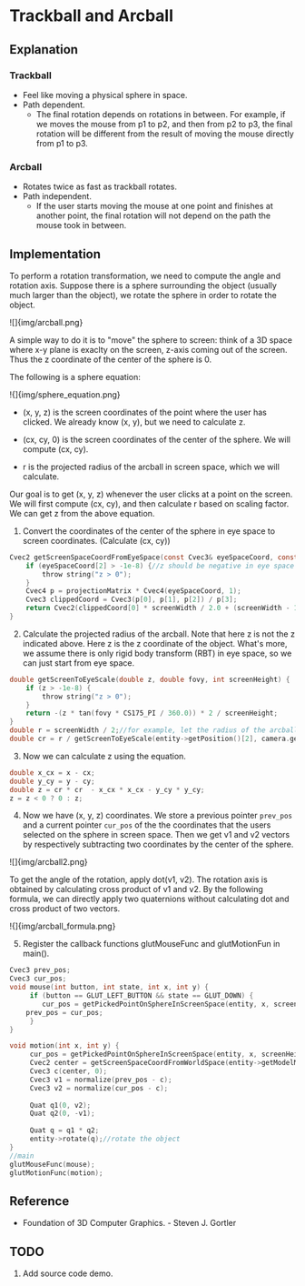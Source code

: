 # Trackball and Arcball

## Explanation
  
### Trackball
* Feel like moving a physical sphere in space.
* Path dependent.
  * The final rotation depends on rotations in between. For example, if we moves the mouse from p1 to p2, and then from p2 to p3, the final rotation will be different from the result of moving the mouse directly from p1 to p3.


### Arcball
* Rotates twice as fast as trackball rotates.
* Path independent.
  * If the user starts moving the mouse at one point and finishes at another point, the final rotation will not depend on the path the mouse took in between. 


## Implementation

To perform a rotation transformation, we need to compute the angle and rotation axis.
Suppose there is a sphere surrounding the object (usually much larger than the object), we rotate the sphere in order to rotate the object.

![]{img/arcball.png}


A simple way to do it is to "move" the sphere to screen: think of a 3D space where x-y plane is exaclty on the screen, z-axis coming out of the screen. Thus the z coordinate of the center of the sphere is 0.

The following is a sphere equation:

!{]{img/sphere_equation.png}

- (x, y, z) is the screen coordinates of the point where the user has clicked. We already know (x, y), but we need to calculate z.

- (cx, cy, 0) is the screen coordinates of the center of the sphere. We will compute (cx, cy).

- r is the projected radius of the arcball in screen space, which we will calculate.

Our goal is to get (x, y, z) whenever the user clicks at a point on the screen. We will first compute (cx, cy), and then calculate r based on scaling factor. We can get z from the above equation.

1. Convert the coordinates of the center of the sphere in eye space to screen coordinates. (Calculate (cx, cy))
```c
Cvec2 getScreenSpaceCoordFromEyeSpace(const Cvec3& eyeSpaceCoord, const Matrix4& projectionMatrix, int screenWidth, int screenHeight) {
    if (eyeSpaceCoord[2] > -1e-8) {//z should be negative in eye space
        throw string("z > 0");
    }
    Cvec4 p = projectionMatrix * Cvec4(eyeSpaceCoord, 1);
    Cvec3 clippedCoord = Cvec3(p[0], p[1], p[2]) / p[3];
    return Cvec2(clippedCoord[0] * screenWidth / 2.0 + (screenWidth - 1) / 2.0, clippedCoord[1] * screenHeight / 2.0 + (screenHeight - 1) / 2.0);
}
```
2. Calculate the projected radius of the arcball. Note that here z is not the z indicated above. Here z is the z coordinate of the object. What's more, we assume there is only rigid body transform (RBT) in eye space, so we can just start from eye space.
```c
double getScreenToEyeScale(double z, double fovy, int screenHeight) {
    if (z > -1e-8) {
        throw string("z > 0");
    }
    return -(z * tan(fovy * CS175_PI / 360.0)) * 2 / screenHeight;
}
double r = screenWidth / 2;//for example, let the radius of the arcball be half of the screen size
double cr = r / getScreenToEyeScale(entity->getPosition()[2], camera.getFov(), screenHeight);
```

3. Now we can calculate z using the equation.
```c
double x_cx = x - cx;
double y_cy = y - cy;
double z = cr * cr  - x_cx * x_cx - y_cy * y_cy;
z = z < 0 ? 0 : z;
```

4. Now we have (x, y, z) coordinates. We store a previous pointer `prev_pos` and a current pointer `cur_pos` of the the coordinates that the users selected on the sphere in screen space. Then we get v1 and v2 vectors by respectively subtracting two coordinates by the center of the sphere. 

![]{img/arcball2.png}

To get the angle of the rotation, apply dot(v1, v2). The rotation axis is obtained by calculating cross product of v1 and v2. By the following formula, we can directly apply two quaternions without calculating dot and cross product of two vectors.

!{]{img/arcball_formula.png}

5. Register the callback functions glutMouseFunc and glutMotionFun in main().

```c
Cvec3 prev_pos;
Cvec3 cur_pos;
void mouse(int button, int state, int x, int y) {
     if (button == GLUT_LEFT_BUTTON && state == GLUT_DOWN) {	
     	cur_pos = getPickedPointOnSphereInScreenSpace(entity, x, screenHeight - y);
	prev_pos = cur_pos;					     
     }	
}

void motion(int x, int y) {
     cur_pos = getPickedPointOnSphereInScreenSpace(entity, x, screenHeight - y);
     Cvec2 center = getScreenSpaceCoordFromWorldSpace(entity->getModelMatrix(), camera.getProjectionMatrix(), screenWidth, screenHeight);
     Cvec3 c(center, 0);
     Cvec3 v1 = normalize(prev_pos - c);
     Cvec3 v2 = normalize(cur_pos - c);
     
     Quat q1(0, v2);
     Quat q2(0, -v1);
    
     Quat q = q1 * q2;
     entity->rotate(q);//rotate the object
}
//main
glutMouseFunc(mouse);
glutMotionFunc(motion);
```


## Reference
- Foundation of 3D Computer Graphics. - Steven J. Gortler

## TODO
1. Add source code demo.
